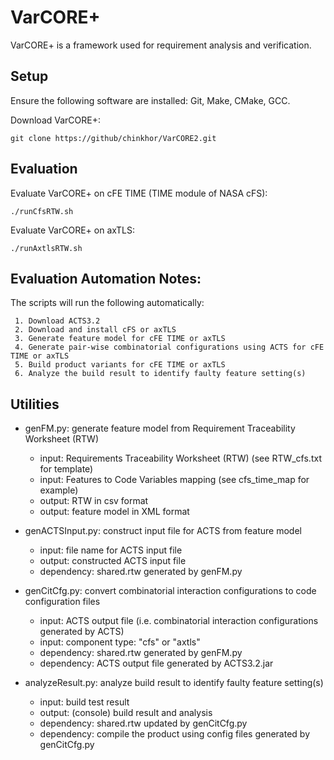 # VarCORE+

VarCORE+ is a framework used for requirement analysis and verification. 

## Setup

Ensure the following software are installed: Git, Make, CMake, GCC.

Download VarCORE+:

    git clone https://github/chinkhor/VarCORE2.git

## Evaluation

Evaluate VarCORE+ on cFE TIME (TIME module of NASA cFS):

    ./runCfsRTW.sh  

Evaluate VarCORE+ on axTLS:

    ./runAxtlsRTW.sh

## Evaluation Automation Notes:

The scripts will run the following automatically:

     1. Download ACTS3.2
     2. Download and install cFS or axTLS
     3. Generate feature model for cFE TIME or axTLS
     4. Generate pair-wise combinatorial configurations using ACTS for cFE TIME or axTLS
     5. Build product variants for cFE TIME or axTLS 
     6. Analyze the build result to identify faulty feature setting(s)

## Utilities
- genFM.py: generate feature model from Requirement Traceability Worksheet (RTW)

     - input: Requirements Traceability Worksheet (RTW) (see RTW_cfs.txt for template)
     - input: Features to Code Variables mapping (see cfs_time_map for example)
     - output: RTW in csv format
     - output: feature model in XML format

- genACTSInput.py: construct input file for ACTS from feature model

     - input: file name for ACTS input file
     - output: constructed ACTS input file
     - dependency: shared.rtw generated by genFM.py

- genCitCfg.py: convert combinatorial interaction configurations to code configuration files

     - input: ACTS output file (i.e. combinatorial interaction configurations generated by ACTS)
     - input: component type: "cfs" or "axtls"
     - dependency: shared.rtw generated by genFM.py
     - dependency: ACTS output file generated by ACTS3.2.jar

- analyzeResult.py: analyze build result to identify faulty feature setting(s)

     - input: build test result
     - output: (console) build result and analysis
     - dependency: shared.rtw updated by genCitCfg.py
     - dependency: compile the product using config files generated by genCitCfg.py 

